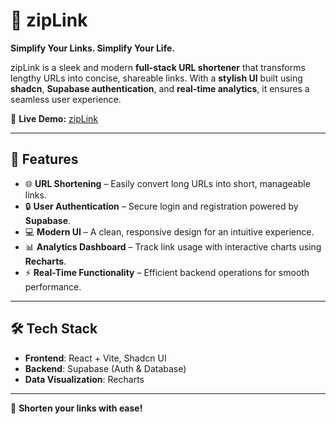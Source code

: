 # 🔗 zipLink  

**Simplify Your Links. Simplify Your Life.**  

zipLink is a sleek and modern **full-stack URL shortener** that transforms lengthy URLs into concise, shareable links. With a **stylish UI** built using **shadcn**, **Supabase authentication**, and **real-time analytics**, it ensures a seamless user experience.  

🔗 **Live Demo:** [zipLink](https://ziplink-444.netlify.app/)  

---  

## 🚀 Features  

- 🌐 **URL Shortening** – Easily convert long URLs into short, manageable links.  
- 🔒 **User Authentication** – Secure login and registration powered by **Supabase**.  
- 💻 **Modern UI** – A clean, responsive design for an intuitive experience.  
- 📊 **Analytics Dashboard** – Track link usage with interactive charts using **Recharts**.  
- ⚡ **Real-Time Functionality** – Efficient backend operations for smooth performance.  

---  

## 🛠️ Tech Stack  

- **Frontend**: React + Vite, Shadcn UI  
- **Backend**: Supabase (Auth & Database)  
- **Data Visualization**: Recharts  

---  

🚀 **Shorten your links with ease!**  
